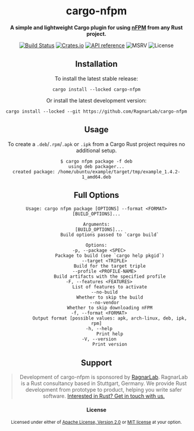 <div align="center">
  <h1>cargo-nfpm</h1>
  <p>
    <strong>A simple and lightweight Cargo plugin for using <a href="https://nfpm.goreleaser.com/">nFPM</a> from any Rust project.</strong>
  </p>
  <p>

[![Build Status](https://github.com/ragnarlab/cargo-nfpm/actions/workflows/ci.yml/badge.svg)](https://github.com/ragnarlab/cargo-nfpm/actions)
[![Crates.io](https://img.shields.io/crates/v/cargo-nfpm.svg)](https://crates.io/crates/cargo-nfpm)
[![API reference](https://docs.rs/cargo-nfpm/badge.svg)](https://docs.rs/cargo-nfpm/)
![MSRV](https://img.shields.io/crates/msrv/cargo-nfpm)
![License](https://img.shields.io/crates/l/cargo-nfpm.svg)

## Installation

To install the latest stable release:

```
cargo install --locked cargo-nfpm
```

Or install the latest development version:

```
cargo install --locked --git https://github.com/RagnarLab/cargo-nfpm
```

## Usage

To create a `.deb`/`.rpm`/`.apk` or `.ipk` from a Cargo Rust project requires
no additional setup.

```
$ cargo nfpm package -f deb
using deb packager...
created package: /home/ubuntu/example/target/tmp/example_1.4.2-1_amd64.deb
```

## Full Options

```
Usage: cargo nfpm package [OPTIONS] --format <FORMAT> [BUILD_OPTIONS]...

Arguments:
  [BUILD_OPTIONS]...
          Build options passed to `cargo build`

Options:
  -p, --package <SPEC>
          Package to build (see `cargo help pkgid`)
      --target <TRIPLE>
          Build for the target triple
      --profile <PROFILE-NAME>
          Build artifacts with the specified profile
  -F, --features <FEATURES>
          List of features to activate
      --no-build
          Whether to skip the build
      --no-vendor
          Whether to skip downloading nFPM
  -f, --format <FORMAT>
          Output format [possible values: apk, arch-linux, deb, ipk, rpm]
  -h, --help
          Print help
  -V, --version
          Print version
```

## Support

> Development of cargo-nfpm is sponsored by [RagnarLab](https://ragnarlab.com). RagnarLab is a Rust consultancy based in Stuttgart, Germany. We provide Rust development from prototype to product, helping you write safer software. [Interested in Rust? Get in touch with us.](https://ragnarlab.com)

#### License

<sup>
Licensed under either of <a href="LICENSE-APACHE">Apache License, Version
2.0</a> or <a href="LICENSE-MIT">MIT license</a> at your option.
</sup>

[nFPM]: https://nfpm.goreleaser.com/

